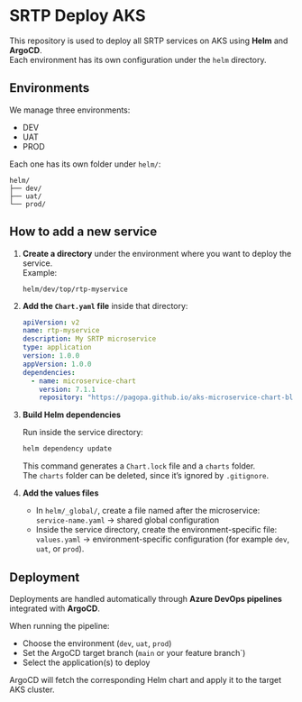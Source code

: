 # SRTP Deploy AKS

This repository is used to deploy all SRTP services on AKS using **Helm** and **ArgoCD**.  
Each environment has its own configuration under the `helm` directory.

## Environments

We manage three environments:

- DEV
- UAT
- PROD

Each one has its own folder under `helm/`:

```
helm/
├── dev/
├── uat/
└── prod/
```

## How to add a new service

1. **Create a directory** under the environment where you want to deploy the service.  
   Example:

   ```
   helm/dev/top/rtp-myservice
   ```

2. **Add the `Chart.yaml` file** inside that directory:

   ```yaml
   apiVersion: v2
   name: rtp-myservice
   description: My SRTP microservice
   type: application
   version: 1.0.0
   appVersion: 1.0.0
   dependencies:
     - name: microservice-chart
       version: 7.1.1
       repository: "https://pagopa.github.io/aks-microservice-chart-blueprint"
   ```

3. **Build Helm dependencies**

   Run inside the service directory:

   ```bash
   helm dependency update
   ```

   This command generates a `Chart.lock` file and a `charts` folder.  
   The `charts` folder can be deleted, since it’s ignored by `.gitignore`.

4. **Add the values files**

    - In `helm/_global/`, create a file named after the microservice:  
      `service-name.yaml` → shared global configuration
    - Inside the service directory, create the environment-specific file:  
      `values.yaml` → environment-specific configuration (for example `dev`, `uat`, or `prod`).


## Deployment

Deployments are handled automatically through **Azure DevOps pipelines** integrated with **ArgoCD**.  

When running the pipeline:

- Choose the environment (`dev`, `uat`, `prod`)
- Set the ArgoCD target branch (`main` or your feature branch`)
- Select the application(s) to deploy

ArgoCD will fetch the corresponding Helm chart and apply it to the target AKS cluster.
